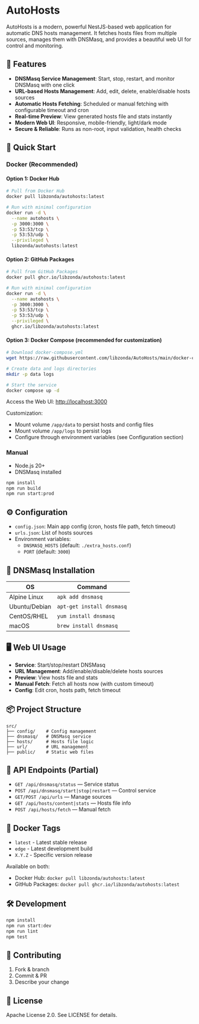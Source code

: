 # AutoHosts

AutoHosts is a modern, powerful NestJS-based web application for automatic DNS hosts management. It fetches hosts files from multiple sources, manages them with DNSMasq, and provides a beautiful web UI for control and monitoring.

## 🚀 Features

- **DNSMasq Service Management**: Start, stop, restart, and monitor DNSMasq with one click
- **URL-based Hosts Management**: Add, edit, delete, enable/disable hosts sources
- **Automatic Hosts Fetching**: Scheduled or manual fetching with configurable timeout and cron
- **Real-time Preview**: View generated hosts file and stats instantly
- **Modern Web UI**: Responsive, mobile-friendly, light/dark mode
- **Secure & Reliable**: Runs as non-root, input validation, health checks

## 🏁 Quick Start

### Docker (Recommended)

#### Option 1: Docker Hub

```bash
# Pull from Docker Hub
docker pull libzonda/autohosts:latest

# Run with minimal configuration
docker run -d \
  --name autohosts \
  -p 3000:3000 \
  -p 53:53/tcp \
  -p 53:53/udp \
  --privileged \
  libzonda/autohosts:latest
```

#### Option 2: GitHub Packages

```bash
# Pull from GitHub Packages
docker pull ghcr.io/libzonda/autohosts:latest

# Run with minimal configuration
docker run -d \
  --name autohosts \
  -p 3000:3000 \
  -p 53:53/tcp \
  -p 53:53/udp \
  --privileged \
  ghcr.io/libzonda/autohosts:latest
```

#### Option 3: Docker Compose (recommended for customization)

```bash
# Download docker-compose.yml
wget https://raw.githubusercontent.com/libzonda/AutoHosts/main/docker-compose.yml

# Create data and logs directories
mkdir -p data logs

# Start the service
docker compose up -d
```

Access the Web UI: [http://localhost:3000](http://localhost:3000)

Customization:
- Mount volume `/app/data` to persist hosts and config files
- Mount volume `/app/logs` to persist logs
- Configure through environment variables (see Configuration section)

### Manual

- Node.js 20+
- DNSMasq installed

```bash
npm install
npm run build
npm run start:prod
```

## ⚙️ Configuration

- `config.json`: Main app config (cron, hosts file path, fetch timeout)
- `urls.json`: List of hosts sources
- Environment variables:
  - `DNSMASQ_HOSTS` (default: `./extra_hosts.conf`)
  - `PORT` (default: `3000`)

## 🐧 DNSMasq Installation

| OS            | Command                      |
|---------------|-----------------------------|
| Alpine Linux  | `apk add dnsmasq`           |
| Ubuntu/Debian | `apt-get install dnsmasq`   |
| CentOS/RHEL   | `yum install dnsmasq`       |
| macOS         | `brew install dnsmasq`      |

## 🖥️ Web UI Usage

- **Service**: Start/stop/restart DNSMasq
- **URL Management**: Add/enable/disable/delete hosts sources
- **Preview**: View hosts file and stats
- **Manual Fetch**: Fetch all hosts now (with custom timeout)
- **Config**: Edit cron, hosts path, fetch timeout

## 📦 Project Structure

```
src/
├── config/    # Config management
├── dnsmasq/   # DNSMasq service
├── hosts/     # Hosts file logic
├── url/       # URL management
├── public/    # Static web files
```

## 📝 API Endpoints (Partial)

- `GET /api/dnsmasq/status` — Service status
- `POST /api/dnsmasq/start|stop|restart` — Control service
- `GET/POST /api/urls` — Manage sources
- `GET /api/hosts/content|stats` — Hosts file info
- `POST /api/hosts/fetch` — Manual fetch

## 🐳 Docker Tags

- `latest` - Latest stable release
- `edge` - Latest development build
- `X.Y.Z` - Specific version release

Available on both:
- Docker Hub: `docker pull libzonda/autohosts:latest`
- GitHub Packages: `docker pull ghcr.io/libzonda/autohosts:latest`

## 🛠️ Development

```bash
npm install
npm run start:dev
npm run lint
npm test
```

## 🤝 Contributing

1. Fork & branch
2. Commit & PR
3. Describe your change

## 📝 License

Apache License 2.0. See LICENSE for details.
